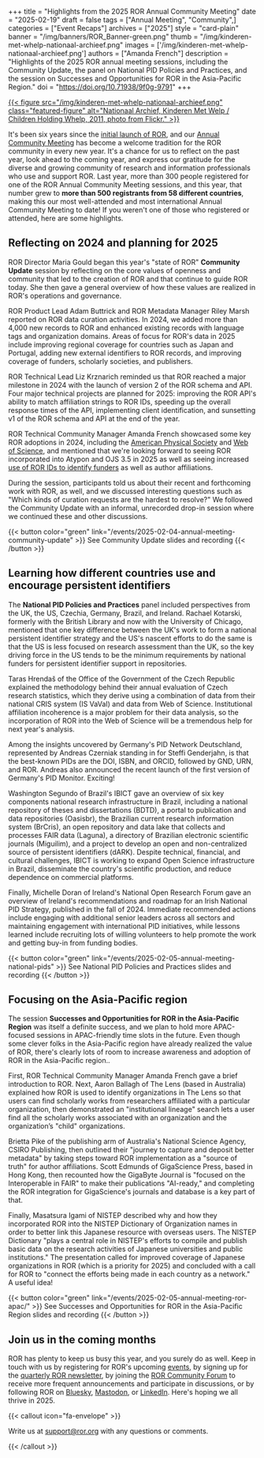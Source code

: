 +++
title = "Highlights from the 2025 ROR Annual Community Meeting"
date = "2025-02-19"
draft = false
tags = ["Annual Meeting", "Community",]
categories = ["Event Recaps"]
archives = ["2025"]
style = "card-plain"
banner = "/img/banners/ROR_Banner-green.png"
thumb = "/img/kinderen-met-whelp-nationaal-archieef.png"
images = ['/img/kinderen-met-whelp-nationaal-archieef.png']
authors = ["Amanda French"]
description = "Highlights of the 2025 ROR annual meeting sessions, including the Community Update, the panel on National PID Policies and Practices, and the session on Successes and Opportunities for ROR in the Asia-Pacific Region."
doi = "https://doi.org/10.71938/9f0g-9791"
+++

[{{< figure src="/img/kinderen-met-whelp-nationaal-archieef.png" class="featured-figure" alt="Nationaal Archief, Kinderen Met Welp / Children Holding Whelp, 2011, photo from Flickr."  >}}](https://flic.kr/p/9DTkax)

It's been six years since the [initial launch of ROR](https://ror.org/blog/2019-02-10-announcing-first-ror-prototype/), and our [Annual Community Meeting](https://ror.org/tags/annual-meeting/) has become a welcome tradition for the ROR community in every new year. It's a chance for us to reflect on the past year, look ahead to the coming year, and express our gratitude for the diverse and growing community of research and information professionals who use and support ROR. Last year, more than 300 people registered for one of the ROR Annual Community Meeting sessions, and this year, that number grew to **more than 500 registrants from 58 different countries**, making this our most well-attended and most international Annual Community Meeting to date! If you weren't one of those who registered or attended, here are some highlights.

## Reflecting on 2024 and planning for 2025

ROR Director Maria Gould began this year's "state of ROR" **Community Update** session by reflecting on the core values of openness and community that led to the creation of ROR and that continue to guide ROR today. She then gave a general overview of how these values are realized in ROR's operations and governance.

ROR Product Lead Adam Buttrick and ROR Metadata Manager Riley Marsh reported on ROR data curation activities. In 2024, we added more than 4,000 new records to ROR and enhanced existing records with language tags and organization domains. Areas of focus for ROR's data in 2025 include improving regional coverage for countries such as Japan and Portugal, adding new external identifiers to ROR records, and improving coverage of funders, scholarly societies, and publishers.

ROR Technical Lead Liz Krznarich reminded us that ROR reached a major milestone in 2024 with the launch of version 2 of the ROR schema and API. Four major technical projects are planned for 2025: improving the ROR API's ability to match affiliation strings to ROR IDs, speeding up the overall response times of the API, implementing client identification, and sunsetting v1 of the ROR schema and API at the end of the year.

ROR Technical Community Manager Amanda French showcased some key ROR adoptions in 2024, including the [American Physical Society](https://ror.org/blog/2024-07-23-aps-adopts-ror/) and [Web of Science](https://ror.org/blog/2024-12-18-clarivate-integrates-ror/), and mentioned that we're looking forward to seeing ROR incorporated into Atypon and OJS 3.5 in 2025 as well as seeing increased [use of ROR IDs to identify funders](https://ror.org/blog/2024-08-06-using-ror-for-funder-identification/) as well as author affiliations.

During the session, participants told us about their recent and forthcoming work with ROR, as well, and we discussed interesting questions such as "Which kinds of curation requests are the hardest to resolve?"  We followed the Community Update with an informal, unrecorded drop-in session where we continued these and other discussions.

{{< button color="green" link="/events/2025-02-04-annual-meeting-community-update" >}} See Community Update slides and recording {{< /button >}}


## Learning how different countries use and encourage persistent identifiers

The **National PID Policies and Practices** panel included perspectives from the UK, the US, Czechia, Germany, Brazil, and Ireland. Rachael Kotarski, formerly with the British Library and now with the University of Chicago, mentioned that one key difference between the UK's work to form a national persistent identifier strategy and the US's nascent efforts to do the same is that the US is less focused on research assessment than the UK, so the key driving force in the US tends to be the minimum requirements by national funders for persistent identifier support in repositories.

Taras Hrendaš of the Office of the Government of the Czech Republic explained the methodology behind their annual evaluation of Czech research statistics, which they derive using a combination of data from their national CRIS system (IS VaVaI) and data from Web of Science. Institutional affiliation incoherence is a major problem for their data analysis, so the incorporation of ROR into the Web of Science will be a tremendous help for next year's analysis.

Among the insights uncovered by Germany's PID Network Deutschland, represented by Andreas Czerniak standing in for Steffi Genderjahn, is that the best-known PIDs are the DOI, ISBN, and ORCID, followed by GND, URN, and ROR. Andreas also announced the recent launch of the first version of Germany's PID Monitor. Exciting!

Washington Segundo of Brazil's IBICT gave an overview of six key components national research infrastructure in Brazil, including a national repository of theses and dissertations (BDTD), a portal to publication and data repositories (Oasisbr), the Brazilian current research information system (BrCris), an open repository and data lake that collects and processes FAIR data (Laguna), a directory of Brazilian electronic scientific journals (Miguilim), and a project to develop an open and non-centralized source of persistent identifiers (dARK). Despite technical, financial, and cultural challenges, IBICT is working to expand Open Science infrastructure in Brazil, disseminate the country's scientific production, and reduce dependence on commercial platforms.

Finally, Michelle Doran of Ireland's National Open Research Forum gave an overview of Ireland's recommendations and roadmap for an Irish National PID Strategy, published in the fall of 2024. Immediate recommended actions include engaging with additional senior leaders across all sectors and maintaining engagement with international PID initiatives, while lessons learned include recruiting lots of willing volunteers to help promote the work and getting buy-in from funding bodies.

{{< button color="green" link="/events/2025-02-05-annual-meeting-national-pids" >}} See National PID Policies and Practices slides and recording {{< /button >}}

## Focusing on the Asia-Pacific region

The session **Successes and Opportunities for ROR in the Asia-Pacific Region** was itself a definite success, and we plan to hold more APAC-focused sessions in APAC-friendly time slots in the future. Even though some clever folks in the Asia-Pacific region have already realized the value of ROR, there's clearly lots of room to increase awareness and adoption of ROR in the Asia-Pacific region..

First, ROR Technical Community Manager Amanda French gave a brief introduction to ROR. Next, Aaron Ballagh of The Lens (based in Australia) explained how ROR is used to identify organizations in The Lens so that users can find scholarly works from researchers affiliated with a particular organization, then demonstrated an "institutional lineage" search lets a user find all the scholarly works associated with an organization and the organization’s "child" organizations.

Brietta Pike of the publishing arm of Australia's National Science Agency, CSIRO Publishing, then outlined their "journey to capture and deposit better metadata" by taking steps toward ROR implementation as a "source of truth" for author affiliations. Scott Edmunds of GigaScience Press, based in Hong Kong, then recounted how the GigaByte Journal is "focused on the Interoperable in FAIR" to make their publications "AI-ready," and completing the ROR integration for GigaScience's journals and database is a key part of that.

Finally, Masatsura Igami of NISTEP described why and how they incorporated ROR into the NISTEP Dictionary of Organization names in order to better link this Japanese resource with overseas users. The NISTEP Dictionary "plays a central role in NISTEP's efforts to compile and publish basic data on the research activities of Japanese universities and public institutions." The presentation called for improved coverage of Japanese organizations in ROR (which is a priority for 2025) and concluded with a call for ROR to "connect the efforts being made in each country as a network." A useful idea!

{{< button color="green" link="/events/2025-02-05-annual-meeting-ror-apac/" >}} See Successes and Opportunities for ROR in the Asia-Pacific Region slides and recording {{< /button >}}

## Join us in the coming months

ROR has plenty to keep us busy this year, and you surely do as well. Keep in touch with us by registering for ROR's upcoming [events](/events), by signing up for the [quarterly ROR newsletter](http://eepurl.com/gjkT9H), by joining the [ROR Community Forum](https://groups.google.com/a/ror.org/g/ror-community/) to receive more frequent announcements and participate in discussions, or by following ROR on [Bluesky](https://bsky.app/profile/researchorgs.bsky.social), [Mastodon](https://mastodon.social/@ResearchOrgs), or [LinkedIn](https://www.linkedin.com/company/ror-research-organization-registry/). Here's hoping we all thrive in 2025.

{{< callout icon="fa-envelope" >}}

Write us at support@ror.org with any questions or comments.

{{< /callout >}}
